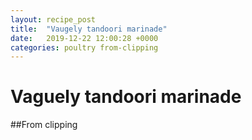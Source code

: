 ```yaml
---
layout: recipe_post
title:  "Vaugely tandoori marinade"
date:   2019-12-22 12:00:28 +0000
categories: poultry from-clipping
---
```


# Vaguely tandoori marinade
##From clipping
